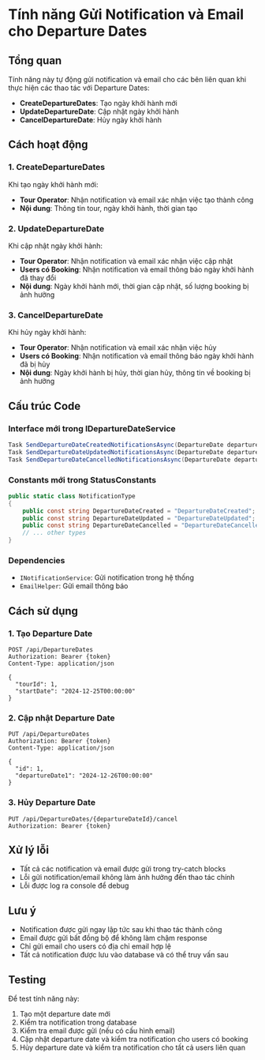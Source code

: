 # Tính năng Gửi Notification và Email cho Departure Dates

## Tổng quan
Tính năng này tự động gửi notification và email cho các bên liên quan khi thực hiện các thao tác với Departure Dates:
- **CreateDepartureDates**: Tạo ngày khởi hành mới
- **UpdateDepartureDate**: Cập nhật ngày khởi hành
- **CancelDepartureDate**: Hủy ngày khởi hành

## Cách hoạt động

### 1. CreateDepartureDates
Khi tạo ngày khởi hành mới:
- **Tour Operator**: Nhận notification và email xác nhận việc tạo thành công
- **Nội dung**: Thông tin tour, ngày khởi hành, thời gian tạo

### 2. UpdateDepartureDate
Khi cập nhật ngày khởi hành:
- **Tour Operator**: Nhận notification và email xác nhận việc cập nhật
- **Users có Booking**: Nhận notification và email thông báo ngày khởi hành đã thay đổi
- **Nội dung**: Ngày khởi hành mới, thời gian cập nhật, số lượng booking bị ảnh hưởng

### 3. CancelDepartureDate
Khi hủy ngày khởi hành:
- **Tour Operator**: Nhận notification và email xác nhận việc hủy
- **Users có Booking**: Nhận notification và email thông báo ngày khởi hành đã bị hủy
- **Nội dung**: Ngày khởi hành bị hủy, thời gian hủy, thông tin về booking bị ảnh hưởng

## Cấu trúc Code

### Interface mới trong IDepartureDateService
```csharp
Task SendDepartureDateCreatedNotificationsAsync(DepartureDate departureDate, int tourOperatorId);
Task SendDepartureDateUpdatedNotificationsAsync(DepartureDate departureDate, int tourOperatorId);
Task SendDepartureDateCancelledNotificationsAsync(DepartureDate departureDate, int tourOperatorId);
```

### Constants mới trong StatusConstants
```csharp
public static class NotificationType
{
    public const string DepartureDateCreated = "DepartureDateCreated";
    public const string DepartureDateUpdated = "DepartureDateUpdated";
    public const string DepartureDateCancelled = "DepartureDateCancelled";
    // ... other types
}
```

### Dependencies
- `INotificationService`: Gửi notification trong hệ thống
- `EmailHelper`: Gửi email thông báo

## Cách sử dụng

### 1. Tạo Departure Date
```http
POST /api/DepartureDates
Authorization: Bearer {token}
Content-Type: application/json

{
  "tourId": 1,
  "startDate": "2024-12-25T00:00:00"
}
```

### 2. Cập nhật Departure Date
```http
PUT /api/DepartureDates
Authorization: Bearer {token}
Content-Type: application/json

{
  "id": 1,
  "departureDate1": "2024-12-26T00:00:00"
}
```

### 3. Hủy Departure Date
```http
PUT /api/DepartureDates/{departureDateId}/cancel
Authorization: Bearer {token}
```

## Xử lý lỗi
- Tất cả các notification và email được gửi trong try-catch blocks
- Lỗi gửi notification/email không làm ảnh hưởng đến thao tác chính
- Lỗi được log ra console để debug

## Lưu ý
- Notification được gửi ngay lập tức sau khi thao tác thành công
- Email được gửi bất đồng bộ để không làm chậm response
- Chỉ gửi email cho users có địa chỉ email hợp lệ
- Tất cả notification được lưu vào database và có thể truy vấn sau

## Testing
Để test tính năng này:
1. Tạo một departure date mới
2. Kiểm tra notification trong database
3. Kiểm tra email được gửi (nếu có cấu hình email)
4. Cập nhật departure date và kiểm tra notification cho users có booking
5. Hủy departure date và kiểm tra notification cho tất cả users liên quan 